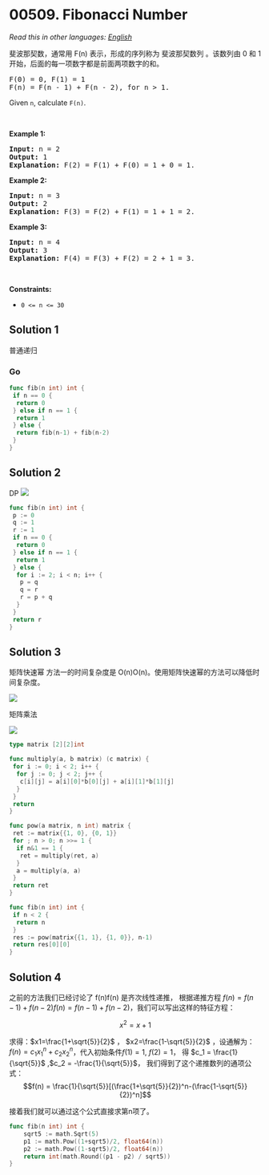 # 00509. Fibonacci Number

  _Read this in other languages:_
    [_English_](README.md)

<p>斐波那契数，通常用 F(n) 表示，形成的序列称为 斐波那契数列 。该数列由 0 和 1 开始，后面的每一项数字都是前面两项数字的和。</p>

<pre>
F(0) = 0, F(1) = 1
F(n) = F(n - 1) + F(n - 2), for n &gt; 1.
</pre>

<p>Given <code>n</code>, calculate <code>F(n)</code>.</p>

<p>&nbsp;</p>
<p><strong>Example 1:</strong></p>

<pre>
<strong>Input:</strong> n = 2
<strong>Output:</strong> 1
<strong>Explanation:</strong> F(2) = F(1) + F(0) = 1 + 0 = 1.
</pre>

<p><strong>Example 2:</strong></p>

<pre>
<strong>Input:</strong> n = 3
<strong>Output:</strong> 2
<strong>Explanation:</strong> F(3) = F(2) + F(1) = 1 + 1 = 2.
</pre>

<p><strong>Example 3:</strong></p>

<pre>
<strong>Input:</strong> n = 4
<strong>Output:</strong> 3
<strong>Explanation:</strong> F(4) = F(3) + F(2) = 2 + 1 = 3.
</pre>

<p>&nbsp;</p>
<p><strong>Constraints:</strong></p>

<ul>
	<li><code>0 &lt;= n &lt;= 30</code></li>
</ul>

## Solution 1

普通递归

### Go

```go
func fib(n int) int {
 if n == 0 {
  return 0
 } else if n == 1 {
  return 1
 } else {
  return fib(n-1) + fib(n-2)
 }
}
```

## Solution 2

DP
![](https://assets.leetcode-cn.com/solution-static/509/509_fig1.gif)

```go
func fib(n int) int {
 p := 0
 q := 1
 r := 1
 if n == 0 {
  return 0
 } else if n == 1 {
  return 1
 } else {
  for i := 2; i < n; i++ {
   p = q
   q = r
   r = p + q
  }
 }
 return r
}
```

## Solution 3

矩阵快速幂
方法一的时间复杂度是 O(n)O(n)。使用矩阵快速幂的方法可以降低时间复杂度。

![](https://gitee.com/geekhall/pic/raw/main/img/20211005155649.png)

矩阵乘法

![](https://gitee.com/geekhall/pic/raw/main/img/20211005160705.png)

```go
type matrix [2][2]int

func multiply(a, b matrix) (c matrix) {
 for i := 0; i < 2; i++ {
  for j := 0; j < 2; j++ {
   c[i][j] = a[i][0]*b[0][j] + a[i][1]*b[1][j]
  }
 }
 return
}

func pow(a matrix, n int) matrix {
 ret := matrix{{1, 0}, {0, 1}}
 for ; n > 0; n >>= 1 {
  if n&1 == 1 {
   ret = multiply(ret, a)
  }
  a = multiply(a, a)
 }
 return ret
}

func fib(n int) int {
 if n < 2 {
  return n
 }
 res := pow(matrix{{1, 1}, {1, 0}}, n-1)
 return res[0][0]
}
```

## Solution 4

之前的方法我们已经讨论了 f(n)f(n) 是齐次线性递推，
根据递推方程 $f(n) = f(n - 1) + f(n - 2)f(n)=f(n−1)+f(n−2)$，我们可以写出这样的特征方程：

$$x^2 = x + 1$$

求得：$x1=\frac{1+\sqrt{5}}{2}$ ，  $x2=\frac{1-\sqrt{5}}{2}$ ，设通解为：$f(n)=c_1x_1^n + c_2x_2^n$，代入初始条件$f(1) = 1$, $f(2) = 1$， 得 $c_1 = \frac{1}{\sqrt{5}}$ ,$c_2 = -\frac{1}{\sqrt{5}}$， 我们得到了这个递推数列的通项公式：
$$f(n) = \frac{1}{\sqrt{5}}[(\frac{1+\sqrt{5}}{2})^n-(\frac{1-\sqrt{5}}{2})^n]$$

接着我们就可以通过这个公式直接求第n项了。

```go
func fib(n int) int {
    sqrt5 := math.Sqrt(5)
    p1 := math.Pow((1+sqrt5)/2, float64(n))
    p2 := math.Pow((1-sqrt5)/2, float64(n))
    return int(math.Round((p1 - p2) / sqrt5))
}

```
